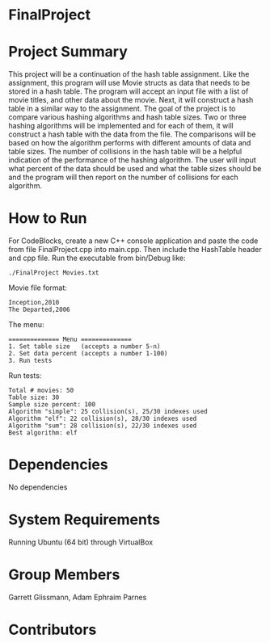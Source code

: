 # FinalProject

# Project Summary
This project will be a continuation of the hash table assignment. Like the assignment, this program will use Movie structs as data that needs to be stored in a hash table. The program will accept an input file with a list of movie titles, and other data about the movie. Next, it will construct a hash table in a similar way to the assignment. The goal of the project is to compare various hashing algorithms and hash table sizes. Two or three hashing algorithms will be implemented and for each of them, it will construct a hash table with the data from the file. The comparisons will be based on how the algorithm performs with different amounts of data and table sizes. The number of collisions in the hash table will be a helpful indication of the performance of the hashing algorithm. The user will input what percent of the data should be used and what the table sizes should be and the program will then report on the number of collisions for each algorithm.

# How to Run
For CodeBlocks, create a new C++ console application and paste the code from file FinalProject.cpp into main.cpp. Then include the HashTable header and cpp file.
Run the executable from bin/Debug like:

    ./FinalProject Movies.txt

Movie file format:

    Inception,2010
    The Departed,2006

The menu:

    ============== Menu ==============
    1. Set table size   (accepts a number 5-n)
    2. Set data percent (accepts a number 1-100)
    3. Run tests

Run tests:

    Total # movies: 50
    Table size: 30
    Sample size percent: 100
    Algorithm "simple": 25 collision(s), 25/30 indexes used
    Algorithm "elf": 22 collision(s), 28/30 indexes used
    Algorithm "sum": 28 collision(s), 22/30 indexes used
    Best algorithm: elf
    
# Dependencies
No dependencies

# System Requirements
Running Ubuntu (64 bit) through VirtualBox

# Group Members
Garrett Glissmann, Adam Ephraim Parnes
    
# Contributors
